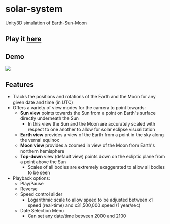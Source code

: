 # solar-system
Unity3D simulation of Earth-Sun-Moon

## Play it [here](https://rb.gy/kos0vq)

## Demo
![](solar-system-demo.gif)

## Features
- Tracks the positions and rotations of the Earth and the Moon for any given date and time (in UTC)
- Offers a variety of view modes for the camera to point towards:
  - **Sun view** points towards the Sun from a point on Earth's surface directly underneath the Sun
    - In this view the Sun and the Moon are accurately scaled with respect to one another to allow for solar eclipse visualization
  - **Earth view** provides a view of the Earth from a point in the sky along the vernal equinox
  - **Moon view** provides a zoomed in view of the Moon from Earth's northern hemisphere
  - **Top-down** view (default view) points down on the ecliptic plane from a point above the Sun
    - Scales of all bodies are extremely exaggerated to allow all bodies to be seen
- Playback options:
  - Play/Pause
  - Reverse
  - Speed control slider
    - Logarithmic scale to allow speed to be adjusted between x1 speed (real-time) and x31,500,000 speed (1 year/sec)
  - Date Selection Menu
    - Can set any date/time between 2000 and 2100
